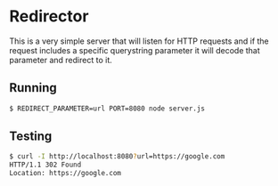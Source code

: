 Redirector
==========

This is a very simple server that will listen for HTTP requests and if the request includes a specific querystring parameter it will decode that parameter and redirect to it.

Running
-------

```sh
$ REDIRECT_PARAMETER=url PORT=8080 node server.js
```

Testing
-------

```sh
$ curl -I http://localhost:8080?url=https://google.com
HTTP/1.1 302 Found
Location: https://google.com
```
